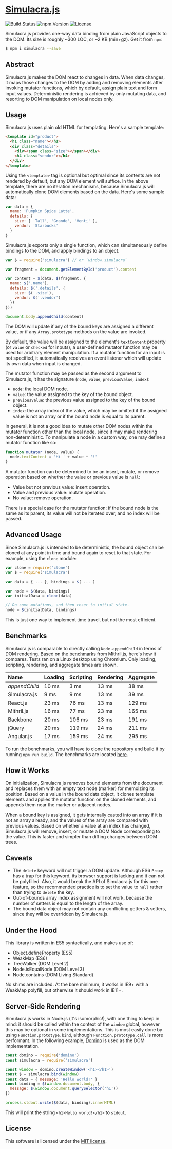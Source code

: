 # [Simulacra.js](http://simulacra.js.org/)

[![Build Status](https://img.shields.io/travis/0x8890/simulacra/master.svg?style=flat-square)](https://travis-ci.org/0x8890/simulacra)
[![npm Version](https://img.shields.io/npm/v/simulacra.svg?style=flat-square)](https://www.npmjs.com/package/simulacra)
[![License](https://img.shields.io/npm/l/simulacra.svg?style=flat-square)](https://raw.githubusercontent.com/0x8890/simulacra/master/LICENSE)

Simulacra.js provides one-way data binding from plain JavaScript objects to the DOM. Its size is roughly ~300 LOC, or ~2 KB (min+gz). Get it from `npm`:

```sh
$ npm i simulacra --save
```


## Abstract

Simulacra.js makes the DOM react to changes in data. When data changes, it maps those changes to the DOM by adding and removing elements after invoking mutator functions, which by default, assign plain text and form input values. Deterministic rendering is achieved by only mutating data, and resorting to DOM manipulation on local nodes only.


## Usage

Simulacra.js uses plain old HTML for templating. Here's a sample template:

```html
<template id="product">
  <h1 class="name"></h1>
  <div class="details">
    <div><span class="size"></span></div>
    <h4 class="vendor"></h4>
  </div>
</template>
```

Using the `<template>` tag is optional but optimal since its contents are not rendered by default, but any DOM element will suffice. In the above template, there are no iteration mechanisms, because Simulacra.js will automatically clone DOM elements based on the data. Here's some sample data:

```js
var data = {
  name: 'Pumpkin Spice Latte',
  details: {
    size: [ 'Tall', 'Grande', 'Venti' ],
    vendor: 'Starbucks'
  }
}
```

Simulacra.js exports only a single function, which can simultaneously define bindings to the DOM, and apply bindings to an object.

```js
var $ = require('simulacra') // or `window.simulacra`

var fragment = document.getElementById('product').content

var content = $(data, $(fragment, {
  name: $('.name'),
  details: $('.details', {
    size: $('.size'),
    vendor: $('.vendor')
  })
}))

document.body.appendChild(content)
```

The DOM will update if any of the bound keys are assigned a different value, or if any `Array.prototype` methods on the value are invoked.

By default, the value will be assigned to the element's `textContent` property (or `value` or `checked` for inputs), a user-defined mutator function may be used for arbitrary element manipulation. If a mutator function for an input is not specified, it automatically receives an event listener which will update its own data when input is changed.

The mutator function may be passed as the second argument to Simulacra.js, it has the signature (`node`, `value`, `previousValue`, `index`):

- `node`: the local DOM node.
- `value`: the value assigned to the key of the bound object.
- `previousValue`: the previous value assigned to the key of the bound object.
- `index`: the array index of the value, which may be omitted if the assigned value is not an array or if the bound node is equal to its parent.

In general, it is not a good idea to mutate other DOM nodes within the mutator function other than the local node, since it may make rendering non-deterministic. To manipulate a node in a custom way, one may define a mutator function like so:

```js
function mutator (node, value) {
  node.textContent = 'Hi ' + value + '!'
}
```

A mutator function can be determined to be an insert, mutate, or remove operation based on whether the value or previous value is `null`:

- Value but not previous value: insert operation.
- Value and previous value: mutate operation.
- No value: remove operation.

There is a special case for the mutator function: if the bound node is the same as its parent, its value will not be iterated over, and no index will be passed.


## Advanced Usage

Since Simulacra.js is intended to be deterministic, the bound object can be cloned at any point in time and bound again to reset to that state. For example, using the `clone` module:

```js
var clone = require('clone')
var $ = require('simulacra')

var data = { ... }, bindings = $( ... )

var node = $(data, bindings)
var initialData = clone(data)

// Do some mutations, and then reset to initial state.
node = $(initialData, bindings)
```

This is just one way to implement time travel, but not the most efficient.


## Benchmarks

Simulacra.js is comparable to directly calling `Node.appendChild` in terms of DOM rendering. Based on the [benchmarks](https://lhorie.github.io/mithril/benchmarks.html) from Mithril.js, here's how it compares. Tests ran on a Linux desktop using Chromium. Only loading, scripting, rendering, and aggregate times are shown.

| Name              | Loading  | Scripting  | Rendering  | Aggregate  |
|:------------------|:---------|:-----------|:-----------|:-----------|
| *appendChild*     | 10 ms    | 3 ms       | 13 ms      | 38 ms      |
| Simulacra.js      | 9 ms     | 9 ms       | 13 ms      | 39 ms      |
| React.js          | 23 ms    | 76 ms      | 13 ms      | 129 ms     |
| Mithril.js        | 16 ms    | 77 ms      | 23 ms      | 165 ms     |
| Backbone          | 20 ms    | 106 ms     | 23 ms      | 191 ms     |
| jQuery            | 20 ms    | 119 ms     | 24 ms      | 211 ms     |
| Angular.js        | 17 ms    | 159 ms     | 24 ms      | 295 ms     |

To run the benchmarks, you will have to clone the repository and build it by running `npm run build`. The benchmarks are located [here](https://github.com/0x8890/simulacra/tree/master/benchmark).


## How it Works

On initialization, Simulacra.js removes bound elements from the document and replaces them with an empty text node (marker) for memoizing its position. Based on a value in the bound data object, it clones template elements and applies the mutator function on the cloned elements, and appends them near the marker or adjacent nodes.

When a bound key is assigned, it gets internally casted into an array if it is not an array already, and the values of the array are compared with previous values. Based on whether a value at an index has changed, Simulacra.js will remove, insert, or mutate a DOM Node corresponding to the value. This is faster and simpler than diffing changes between DOM trees.


## Caveats

- The `delete` keyword will not trigger a DOM update. Although ES6 `Proxy` has a trap for this keyword, its browser support is lacking and it can not be polyfilled. Also, it would break the API of Simulacra.js for this one feature, so the recommended practice is to set the value to `null` rather than trying to `delete` the key.
- Out-of-bounds array index assignment will not work, because the number of setters is equal to the length of the array.
- The bound data object may not contain any conflicting getters & setters, since they will be overridden by Simulacra.js.


## Under the Hood

This library is written in ES5 syntactically, and makes use of:

- Object.defineProperty (ES5)
- WeakMap (ES6)
- TreeWalker (DOM Level 2)
- Node.isEqualNode (DOM Level 3)
- Node.contains (DOM Living Standard)

No shims are included. At the bare minimum, it works in IE9+ with a WeakMap polyfill, but otherwise it should work in IE11+.


## Server-Side Rendering

Simulacra.js works in Node.js (it's isomorphic!), with one thing to keep in mind: it should be called within the context of the `window` global, however this may be optional in some implementations. This is most easily done by using `Function.prototype.bind`, although `Function.prototype.call` is more performant. In the following example, [Domino](https://github.com/fgnass/domino) is used as the DOM implementation.

```js
const domino = require('domino')
const simulacra = require('simulacra')

const window = domino.createWindow('<h1></h1>')
const $ = simulacra.bind(window)
const data = { message: 'Hello world!' }
const binding = $(window.document.body, {
  message: $(window.document.querySelector('h1'))
})

process.stdout.write($(data, binding).innerHTML)
```

This will print the string `<h1>Hello world!</h1>` to `stdout`.


## License

This software is licensed under the [MIT license](https://raw.githubusercontent.com/0x8890/simulacra/master/LICENSE).
